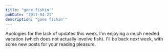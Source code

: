 ```yaml
---
title: "gone fishin'"
pubDate: "2011-04-21"
description: "gone fishin'"
---
```


Apologies for the lack of updates this week. I'm enjoying a much needed vacation (which does not actually involve fish). I'll be back next week, with some new posts for your reading pleasure.
